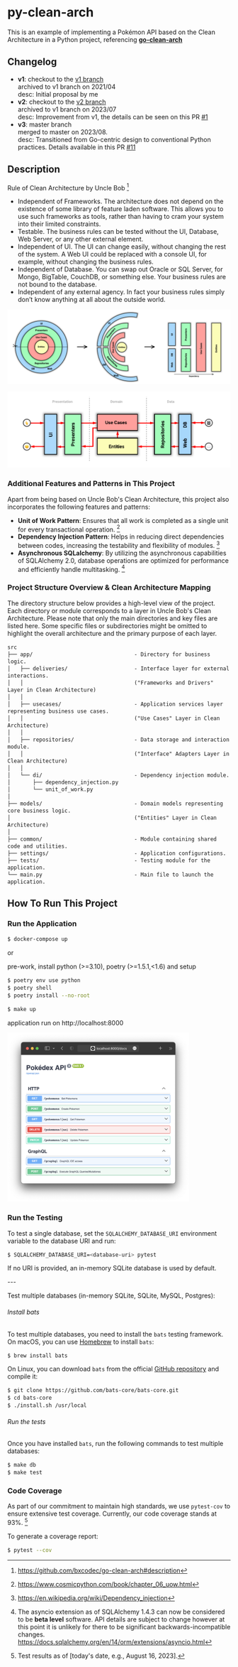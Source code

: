 # py-clean-arch

This is an example of implementing a Pokémon API based on the Clean Architecture in a Python project, referencing [**go-clean-arch**](https://github.com/bxcodec/go-clean-arch)

## Changelog

- **v1**: checkout to the [v1 branch ](https://github.com/cdddg/py-clean-arch/tree/v1)<br>
  archived to v1 branch on 2021/04 <br>desc: Initial proposal by me
- **v2**: checkout to the [v2 branch ](https://github.com/cdddg/py-clean-arch/tree/v2)<br>archived to v1 branch on 2023/07 <br>
  desc: Improvement from v1, the details can be seen on this PR [#1](https://github.com/cdddg/py-clean-arch/pull/1)
- **v3**: master branch <br>merged to master on 2023/08. <br>desc: Transitioned from Go-centric design to conventional Python practices. Details available in this PR [#11](https://github.com/cdddg/py-clean-arch/pull/11)

## Description

Rule of Clean Architecture by Uncle Bob [^1]

- Independent of Frameworks. The architecture does not depend on the existence of some library of feature laden software. This allows you to use such frameworks as tools, rather than having to cram your system into their limited constraints.
- Testable. The business rules can be tested without the UI, Database, Web Server, or any other external element.
- Independent of UI. The UI can change easily, without changing the rest of the system. A Web UI could be replaced with a console UI, for example, without changing the business rules.
- Independent of Database. You can swap out Oracle or SQL Server, for Mongo, BigTable, CouchDB, or something else. Your business rules are not bound to the database.
- Independent of any external agency. In fact your business rules simply don’t know anything at all about the outside world.

![clean-arch-01](./docs/clean-arch-01.png)

![clean-arch-02](./docs/clean-arch-02.png)

### Additional Features and Patterns in This Project

Apart from being based on Uncle Bob's Clean Architecture, this project also incorporates the following features and patterns:

- **Unit of Work Pattern**: Ensures that all work is completed as a single unit for every transactional operation. [^2]
- **Dependency Injection Pattern**: Helps in reducing direct dependencies between codes, increasing the testability and flexibility of modules. [^3]
- **Asynchronous SQLalchemy**: By utilizing the asynchronous capabilities of SQLAlchemy 2.0, database operations are optimized for performance and efficiently handle multitasking. [^4]

### Project Structure Overview & Clean Architecture Mapping

The directory structure below provides a high-level view of the project. Each directory or module corresponds to a layer in Uncle Bob's Clean Architecture. Please note that only the main directories and key files are listed here. Some specific files or subdirectories might be omitted to highlight the overall architecture and the primary purpose of each layer.

```
src
├── app/                                - Directory for business logic.
│   ├── deliveries/                     - Interface layer for external interactions. 
│   │                                   ("Frameworks and Drivers" Layer in Clean Architecture)
│   │
│   ├── usecases/                       - Application services layer representing business use cases.
│   │                                   ("Use Cases" Layer in Clean Architecture)
│   │
│   ├── repositories/                   - Data storage and interaction module. 
│   │                                   ("Interface" Adapters Layer in Clean Architecture)
│   │
│   └── di/                             - Dependency injection module.
│       ├── dependency_injection.py
│       └── unit_of_work.py
│
├── models/                             - Domain models representing core business logic.
│                                       ("Entities" Layer in Clean Architecture)
│
├── common/                             - Module containing shared code and utilities. 
├── settings/                           - Application configurations. 
├── tests/                              - Testing module for the application. 
└── main.py                             - Main file to launch the application.
```

## How To Run This Project

### Run the Application

```sh
$ docker-compose up
```

or

pre-work, install python (>=3.10), poetry (>=1.5.1,<1.6) and setup

```sh
$ poetry env use python
$ poetry shell
$ poetry install --no-root
```

```sh
$ make up
```

application run on http://localhost:8000

<img src="./docs/fastapi-doc.png" alt="fastapi-doc" style="zoom:40%;" />

### Run the Testing

To test a single database, set the `SQLALCHEMY_DATABASE_URI` environment variable to the database URI and run:

```sh
$ SQLALCHEMY_DATABASE_URI=<database-uri> pytest
```

If no URI is provided, an in-memory SQLite database is used by default.

\---

Test multiple databases (in-memory SQLite, SQLite, MySQL, Postgres):

###### Install bats

To test multiple databases, you need to install the `bats` testing framework. On macOS, you can use [Homebrew](https://brew.sh/) to install `bats`:

```sh
$ brew install bats
```

On Linux, you can download `bats` from the official [GitHub repository](https://github.com/bats-core/bats-core) and compile it:

```sh
$ git clone https://github.com/bats-core/bats-core.git
$ cd bats-core
$ ./install.sh /usr/local
```

###### Run the tests

Once you have installed `bats`, run the following commands to test multiple databases:

```sh
$ make db
$ make test
```

### Code Coverage

As part of our commitment to maintain high standards, we use `pytest-cov` to ensure extensive test coverage. Currently, our code coverage stands at 93%. [^5]

To generate a coverage report:

```sh
$ pytest --cov
```

[^1]: https://github.com/bxcodec/go-clean-arch#description
[^2]: https://www.cosmicpython.com/book/chapter_06_uow.html
[^3]: https://en.wikipedia.org/wiki/Dependency_injection
[^4]:  The asyncio extension as of SQLAlchemy 1.4.3 can now be considered to be **beta level** software. API details are subject to change however at this point it is unlikely for there to be significant backwards-incompatible changes. https://docs.sqlalchemy.org/en/14/orm/extensions/asyncio.html

[^5]: Test results as of [today's date, e.g., August 16, 2023].
